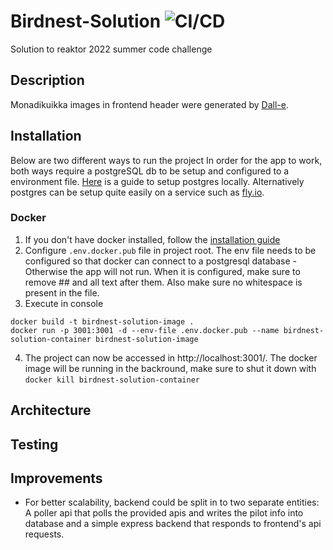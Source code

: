 # Birdnest-Solution ![CI/CD](https://github.com/Melimet/Birdnest-Solution/actions/workflows/main.yml/badge.svg)

Solution to reaktor 2022 summer code challenge
## Description
Monadikuikka images in frontend header were generated by [Dall-e](https://labs.openai.com/).
## Installation
Below are two different ways to run the project 
In order for the app to work, both ways require a postgreSQL db to be setup and configured to a environment file. [Here](https://www.codecademy.com/article/installing-and-using-postgresql-locally) is a guide to setup postgres locally. Alternatively postgres can be setup quite easily on a service such as [fly.io](https://fly.io/docs/postgres/getting-started/create-pg-cluster/).
### Docker
1. If you don't have docker installed, follow the [installation guide](https://docs.docker.com/get-docker/)
2. Configure `.env.docker.pub` file in project root. The env file needs to be configured so that docker can connect to a postgresql database - Otherwise the app will not run. When it is configured, make sure to remove ## and all text after them. Also make sure no whitespace is present in the file.
3. Execute in console
```
docker build -t birdnest-solution-image .
docker run -p 3001:3001 -d --env-file .env.docker.pub --name birdnest-solution-container birdnest-solution-image
```
4. The project can now be accessed in http://localhost:3001/. The docker image will be running in the backround, make sure to shut it down with `docker kill birdnest-solution-container`

## Architecture

## Testing

## Improvements
- For better scalability, backend could be split in to two separate entities: A poller api that polls the provided apis and writes the pilot info into database and a simple express backend that responds to frontend's api requests.